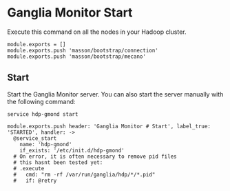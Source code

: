 
# Ganglia Monitor Start

Execute this command on all the nodes in your Hadoop cluster.

    module.exports = []
    module.exports.push 'masson/bootstrap/connection'
    module.exports.push 'masson/bootstrap/mecano'

## Start

Start the Ganglia Monitor server. You can also start the server manually with
the following command:

```
service hdp-gmond start
```

    module.exports.push header: 'Ganglia Monitor # Start', label_true: 'STARTED', handler: ->
      @service_start
        name: 'hdp-gmond'
        if_exists: '/etc/init.d/hdp-gmond'
      # On error, it is often necessary to remove pid files
      # this hasnt been tested yet:
      # .execute
      #   cmd: "rm -rf /var/run/ganglia/hdp/*/*.pid"
      #   if: @retry
